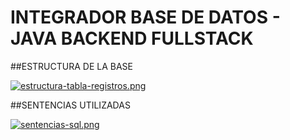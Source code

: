 # INTEGRADOR BASE DE DATOS - JAVA BACKEND FULLSTACK

##ESTRUCTURA DE LA BASE

[![estructura-tabla-registros.png](https://i.postimg.cc/gXrmFyZj/estructura-Tabla-registros-Insertados-Zas-Herrera.png)](https://postimg.cc/gXrmFyZj)

##SENTENCIAS UTILIZADAS

[![sentencias-sql.png](https://i.postimg.cc/cgjZsKRm/sentencias-Sql-Zas-Herrera.png)](https://postimg.cc/cgjZsKRm)

